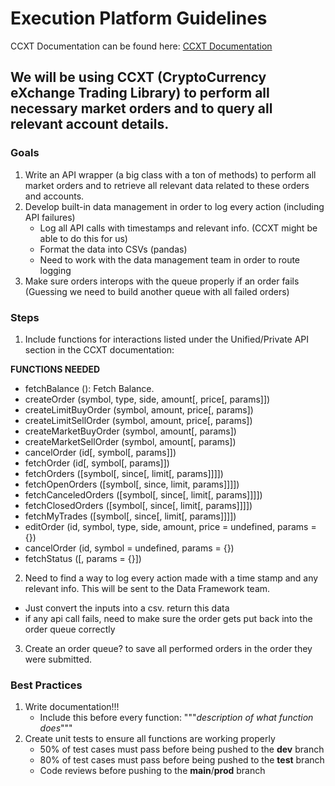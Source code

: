 # Execution Platform Guidelines
CCXT Documentation can be found here: [CCXT Documentation](https://docs.ccxt.com/en/latest/)
## We will be using CCXT (CryptoCurrency eXchange Trading Library) to perform all necessary market orders and to query all relevant account details.
### Goals
1. Write an API wrapper (a big class with a ton of methods) to perform all market orders and to retrieve all relevant data related to these orders and accounts.
2. Develop built-in data management in order to log every action (including API failures)
   * Log all API calls with timestamps and relevant info. (CCXT might be able to do this for us)
   * Format the data into CSVs (pandas)
   * Need to work with the data management team in order to route logging
4. Make sure orders interops with the queue properly if an order fails (Guessing we need to build another queue with all failed orders)

### Steps
1. Include functions for interactions listed under the Unified/Private API section in the CCXT documentation:

   
**FUNCTIONS NEEDED**
- fetchBalance (): Fetch Balance.
- createOrder (symbol, type, side, amount[, price[, params]])
- createLimitBuyOrder (symbol, amount, price[, params])
- createLimitSellOrder (symbol, amount, price[, params])
- createMarketBuyOrder (symbol, amount[, params])
- createMarketSellOrder (symbol, amount[, params])
- cancelOrder (id[, symbol[, params]])
- fetchOrder (id[, symbol[, params]])
- fetchOrders ([symbol[, since[, limit[, params]]]])
- fetchOpenOrders ([symbol[, since, limit, params]]]])
- fetchCanceledOrders ([symbol[, since[, limit[, params]]]])
- fetchClosedOrders ([symbol[, since[, limit[, params]]]])
- fetchMyTrades ([symbol[, since[, limit[, params]]]])
- editOrder (id, symbol, type, side, amount, price = undefined, params = {})
- cancelOrder (id, symbol = undefined, params = {})
- fetchStatus ([, params = {}])

2. Need to find a way to log every action made with a time stamp and any relevant info. This will be sent to the Data Framework team.
- Just convert the inputs into a csv. return this data
- if any api call fails, need to make sure the order gets put back into the order queue correctly

3. Create an order queue? to save all performed orders in the order they were submitted.

### Best Practices
1. Write documentation!!!
    * Include this before every function: """*description of what function does*"""
2. Create unit tests to ensure all functions are working properly
    * 50% of test cases must pass before being pushed to the **dev** branch
    * 80% of test cases must pass before being pushed to the **test** branch
    * Code reviews before pushing to the **main**/**prod** branch
